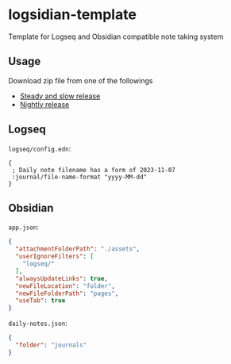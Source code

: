 # logsidian-template
Template for Logseq and Obsidian compatible note taking system

## Usage

Download zip file from one of the followings

- [Steady and slow release](https://github.com/somidad/logsidian-template/releases/latest)
- [Nightly release](https://github.com/somidad/logsidian-template/archive/refs/heads/main.zip)

## Logseq

`logseq/config.edn`:

```edn
{
 ; Daily note filename has a form of 2023-11-07
 :journal/file-name-format "yyyy-MM-dd"
}
```
## Obsidian

`app.json`:

```json
{
  "attachmentFolderPath": "./assets",
  "userIgnoreFilters": [
    "logseq/"
  ],
  "alwaysUpdateLinks": true,
  "newFileLocation": "folder",
  "newFileFolderPath": "pages",
  "useTab": true
}
```

`daily-notes.json`:

```json
{
  "folder": "journals"
}
```
